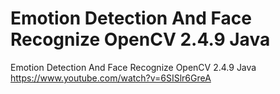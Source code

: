 # Emotion Detection And Face Recognize OpenCV 2.4.9 Java
Emotion Detection And Face Recognize OpenCV 2.4.9 Java
https://www.youtube.com/watch?v=6SISlr6GreA
